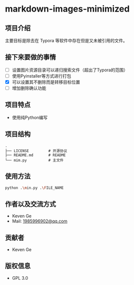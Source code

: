 # markdown-images-minimized

## 项目介绍

主要目标是除去在 Typora 等软件中存在但是又未被引用的文件。

## 接下来要做的事情

- [ ] 设置图片资源目录可以递归搜索文件（超出了Typora的范围）
- [ ] 使用Pyinstaller等方式进行打包
- [x] 可以设置其不删除而是转移目标位置
- [ ] 增加删除确认功能

## 项目特点

- 使用纯Python编写

## 项目结构

```text
.
├── LICENSE         # 开源协议
├── README.md       # README
└── mim.py          # 主文件
```

## 使用方法

```bash
python .\min.py .\FILE_NAME
```

## 作者以及交流方式

- Keven Ge
- Mail: 1985996902@qq.com

## 贡献者

- Keven Ge

## 版权信息

-   GPL 3.0
